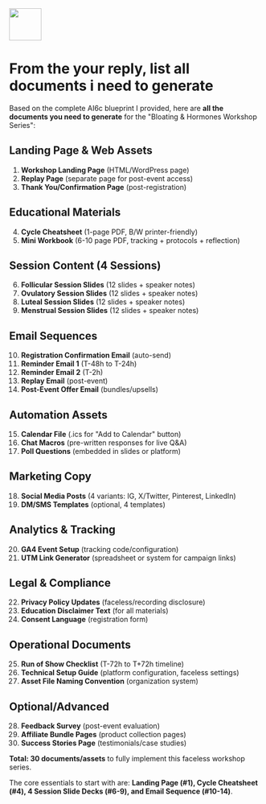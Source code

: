 <img src="https://r2cdn.perplexity.ai/pplx-full-logo-primary-dark%402x.png" style="height:64px;margin-right:32px"/>

# From the  your reply, list all documents i need to generate

Based on the complete AI6c blueprint I provided, here are **all the documents you need to generate** for the "Bloating \& Hormones Workshop Series":

## Landing Page \& Web Assets

1. **Workshop Landing Page** (HTML/WordPress page)
2. **Replay Page** (separate page for post-event access)
3. **Thank You/Confirmation Page** (post-registration)

## Educational Materials

4. **Cycle Cheatsheet** (1-page PDF, B/W printer-friendly)
5. **Mini Workbook** (6-10 page PDF, tracking + protocols + reflection)

## Session Content (4 Sessions)

6. **Follicular Session Slides** (12 slides + speaker notes)
7. **Ovulatory Session Slides** (12 slides + speaker notes)
8. **Luteal Session Slides** (12 slides + speaker notes)
9. **Menstrual Session Slides** (12 slides + speaker notes)

## Email Sequences

10. **Registration Confirmation Email** (auto-send)
11. **Reminder Email 1** (T-48h to T-24h)
12. **Reminder Email 2** (T-2h)
13. **Replay Email** (post-event)
14. **Post-Event Offer Email** (bundles/upsells)

## Automation Assets

15. **Calendar File** (.ics for "Add to Calendar" button)
16. **Chat Macros** (pre-written responses for live Q\&A)
17. **Poll Questions** (embedded in slides or platform)

## Marketing Copy

18. **Social Media Posts** (4 variants: IG, X/Twitter, Pinterest, LinkedIn)
19. **DM/SMS Templates** (optional, 4 templates)

## Analytics \& Tracking

20. **GA4 Event Setup** (tracking code/configuration)
21. **UTM Link Generator** (spreadsheet or system for campaign links)

## Legal \& Compliance

22. **Privacy Policy Updates** (faceless/recording disclosure)
23. **Education Disclaimer Text** (for all materials)
24. **Consent Language** (registration form)

## Operational Documents

25. **Run of Show Checklist** (T-72h to T+72h timeline)
26. **Technical Setup Guide** (platform configuration, faceless settings)
27. **Asset File Naming Convention** (organization system)

## Optional/Advanced

28. **Feedback Survey** (post-event evaluation)
29. **Affiliate Bundle Pages** (product collection pages)
30. **Success Stories Page** (testimonials/case studies)

**Total: 30 documents/assets** to fully implement this faceless workshop series.

The core essentials to start with are: **Landing Page (\#1), Cycle Cheatsheet (\#4), 4 Session Slide Decks (\#6-9), and Email Sequence (\#10-14)**.

